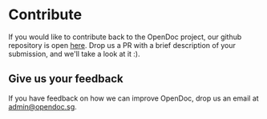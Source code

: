 # Contribute 

If you would like to contribute back to the OpenDoc project, our github repository is open [here](https://github.com/opengovsg/opendoc-theme). Drop us a PR with a brief description of your submission, and we'll take a look at it :).

## Give us your feedback

If you have feedback on how we can improve OpenDoc, drop us an email at admin@opendoc.sg.